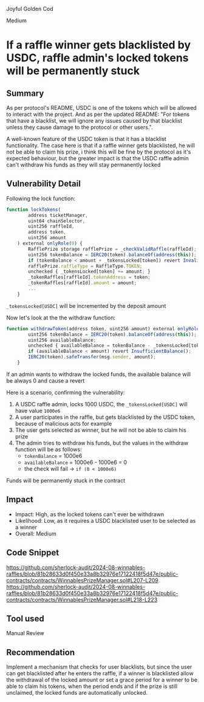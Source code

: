 Joyful Golden Cod

Medium

# If a raffle winner gets blacklisted by USDC, raffle admin's locked tokens will be permanently stuck

## Summary

As per protocol's README, USDC is one of the tokens which will be allowed to interact with the project. And as per the updated README: "For tokens that have a blacklist, we will ignore any issues caused by that blacklist unless they cause damage to the protocol or other users.".

A well-known feature of the USDC token is that it has a blacklist functionality. The case here is that if a raffle winner gets blacklisted, he will not be able to claim his prize, i think this will be fine by the protocol as it's expected behaviour, but the greater impact is that the USDC raffle admin can't withdraw his funds as they will stay permanently locked

## Vulnerability Detail

Following the lock function: 

```javascript
function lockTokens(
        address ticketManager,
        uint64 chainSelector,
        uint256 raffleId,
        address token,
        uint256 amount
    ) external onlyRole(0) {
        RafflePrize storage rafflePrize = _checkValidRaffle(raffleId);
        uint256 tokenBalance = IERC20(token).balanceOf(address(this));
        if (tokenBalance < amount + _tokensLocked[token]) revert InvalidPrize();
        rafflePrize.raffleType = RaffleType.TOKEN;
        unchecked { _tokensLocked[token] += amount; }
        _tokenRaffles[raffleId].tokenAddress = token;
        _tokenRaffles[raffleId].amount = amount;
        ...
    }
```
`_tokensLocked[USDC]` will be incremented by the deposit amount

Now let's look at the the withdraw function: 

```javascript
function withdrawToken(address token, uint256 amount) external onlyRole(0) {
        uint256 tokenBalance = IERC20(token).balanceOf(address(this));
        uint256 availableBalance;
        unchecked { availableBalance = tokenBalance - _tokensLocked[token]; }
        if (availableBalance < amount) revert InsufficientBalance();
        IERC20(token).safeTransfer(msg.sender, amount);
    }
```

If an admin wants to withdraw the locked funds, the available balance will be always 0 and cause a revert

Here is a scenario, confirming the vulnerability:

1. A USDC raffle admin, locks 1000 USDC, the `_tokensLocked[USDC]` will have value `1000e6`
2. A user participates in the raffle, but gets blacklisted by the USDC token, because of malicious acts for example
3. The user gets selected as winner, but he will not be able to claim his prize
4. The admin tries to withdraw his funds, but the values in the withdraw function will be as follows:
    - `tokenBalance` = 1000e6
    - `availableBalance` = 1000e6 - 1000e6 = 0
    - the check will fail -> `if (0 < 1000e6)`

Funds will be permanently stuck in the contract

## Impact

- Impact: High, as the locked tokens can't ever be withdrawn
- Likelihood: Low, as it requires a USDC blacklisted user to be selected as a winner
- Overall: Medium 

## Code Snippet

https://github.com/sherlock-audit/2024-08-winnables-raffles/blob/81b28633d0f450e33a8b32976e17122418f5d47e/public-contracts/contracts/WinnablesPrizeManager.sol#L207-L209
https://github.com/sherlock-audit/2024-08-winnables-raffles/blob/81b28633d0f450e33a8b32976e17122418f5d47e/public-contracts/contracts/WinnablesPrizeManager.sol#L218-L223

## Tool used

Manual Review

## Recommendation

Implement a mechanism that checks for user blacklists, but since the user can get blacklisted after he enters the raffle, if a winner is blacklisted allow the withdrawal of the locked amount or set a grace period for a winner to be able to claim his tokens, when the period ends and if the prize is still unclaimed, the locked funds are automatically unlocked.